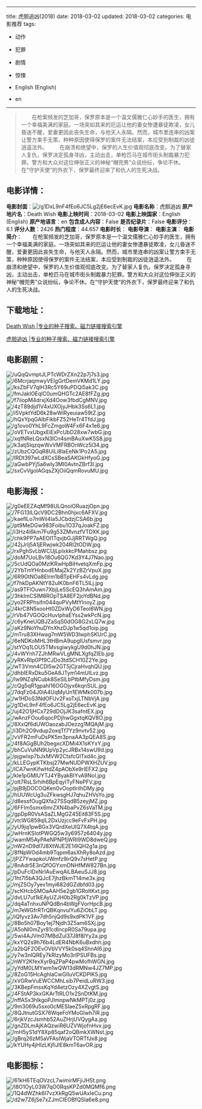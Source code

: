 
---
title: 虎胆追凶(2018)
date: 2018-03-02
updated: 2018-03-02
categories: 电影推荐
tags:
- 动作
- 犯罪
- 剧情
- 惊悚

- English (English)
- en
---


> 　　在枪案频发的芝加哥，保罗原本是一个温文儒雅仁心妙手的医生，拥有一个幸福美满的家庭。一场突如其来的厄运让他的妻女惨遭暴徒欺凌，女儿昏迷不醒，爱妻更因此丧失生命，与他天人永隔。然而，城市里连串的凶案让警方束手无策，种种原因使得保罗的案件无法结案，本应受到制裁的凶徒逍遥法外。 　　在崩溃和绝望中，保罗的人生价值观彻底改变。为了替家人复仇，保罗决定孤身寻凶，主动出击，单枪匹马在城市街头制裁暴力犯罪。警方和大众对这位伸张正义的神秘“帽兜男”众说纷纭，争论不休。在“守护天使”的外衣下，保罗最终迎来了和仇人的生死决战。

## **电影详情**：

**电影封面**：<img src="https://image.tmdb.org/t/p/w200/g1DxL9nF4fEo6JC5Lg2jE6ecEvK.jpg" alt="/g1DxL9nF4fEo6JC5Lg2jE6ecEvK.jpg" title="/g1DxL9nF4fEo6JC5Lg2jE6ecEvK.jpg">
**电影名称**：虎胆追凶
**原产地片名**：Death Wish
**电影上映时间**：2018-03-02
**电影上映国家**：English (English)
**原产地语言**：en
**包含成人内容**：False
**是否纪录片**：False
**电影评分**：6.1
**评分人数**：2426
**热门程度**：44.657
**电影时长**：
**电影导演**：
**电影主演**：
**电影简介**：　　在枪案频发的芝加哥，保罗原本是一个温文儒雅仁心妙手的医生，拥有一个幸福美满的家庭。一场突如其来的厄运让他的妻女惨遭暴徒欺凌，女儿昏迷不醒，爱妻更因此丧失生命，与他天人永隔。然而，城市里连串的凶案让警方束手无策，种种原因使得保罗的案件无法结案，本应受到制裁的凶徒逍遥法外。 　　在崩溃和绝望中，保罗的人生价值观彻底改变。为了替家人复仇，保罗决定孤身寻凶，主动出击，单枪匹马在城市街头制裁暴力犯罪。警方和大众对这位伸张正义的神秘“帽兜男”众说纷纭，争论不休。在“守护天使”的外衣下，保罗最终迎来了和仇人的生死决战。

## **下载地址**：
[Death Wish |专业的种子搜索、磁力链接搜索引擎](https://movie.amd794.com:2083/?search=Death%20Wish&ordering=&mode=match_phrase&page_size=10&page=1)

[虎胆追凶 |专业的种子搜索、磁力链接搜索引擎](https://movie.amd794.com:2083/?search=%E8%99%8E%E8%83%86%E8%BF%BD%E5%87%B6&ordering=&mode=match_phrase&page_size=10&page=1)
 

## **电影剧照**：
<img src="https://image.tmdb.org/t/p/original/uQqQvmptJLPTcWDrZXn22p7j7s3.jpg" alt="/uQqQvmptJLPTcWDrZXn22p7j7s3.jpg" title="/uQqQvmptJLPTcWDrZXn22p7j7s3.jpg"><img src="https://image.tmdb.org/t/p/original/6McrjaqmwyVEIgGrtDemVKMd1LY.jpg" alt="/6McrjaqmwyVEIgGrtDemVKMd1LY.jpg" title="/6McrjaqmwyVEIgGrtDemVKMd1LY.jpg"><img src="https://image.tmdb.org/t/p/original/ksZbFV7qlH3Rc5Y69uPDQi5ak3C.jpg" alt="/ksZbFV7qlH3Rc5Y69uPDQi5ak3C.jpg" title="/ksZbFV7qlH3Rc5Y69uPDQi5ak3C.jpg"><img src="https://image.tmdb.org/t/p/original/fmJaklOEqlC0umQHGTc2AE8fFZg.jpg" alt="/fmJaklOEqlC0umQHGTc2AE8fFZg.jpg" title="/fmJaklOEqlC0umQHGTc2AE8fFZg.jpg"><img src="https://image.tmdb.org/t/p/original/f7iiopM4drxjXd4Oow3fbdCgMNV.jpg" alt="/f7iiopM4drxjXd4Oow3fbdCgMNV.jpg" title="/f7iiopM4drxjXd4Oow3fbdCgMNV.jpg"><img src="https://image.tmdb.org/t/p/original/4zT89djd1V4xUXOjyJHbk3Ss6L1.jpg" alt="/4zT89djd1V4xUXOjyJHbk3Ss6L1.jpg" title="/4zT89djd1V4xUXOjyJHbk3Ss6L1.jpg"><img src="https://image.tmdb.org/t/p/original/i5VpktYdD6k28wWiRyeuiaw59tZ.jpg" alt="/i5VpktYdD6k28wWiRyeuiaw59tZ.jpg" title="/i5VpktYdD6k28wWiRyeuiaw59tZ.jpg"><img src="https://image.tmdb.org/t/p/original/hQxYpqGAIbFikbFZ52HeTr4TfdJ.jpg" alt="/hQxYpqGAIbFikbFZ52HeTr4TfdJ.jpg" title="/hQxYpqGAIbFikbFZ52HeTr4TfdJ.jpg"><img src="https://image.tmdb.org/t/p/original/g1ovo0YhL9FcZmgoW4Fx6F4x1e6.jpg" alt="/g1ovo0YhL9FcZmgoW4Fx6F4x1e6.jpg" title="/g1ovo0YhL9FcZmgoW4Fx6F4x1e6.jpg"><img src="https://image.tmdb.org/t/p/original/oVETvxUbgxEiExPcUbD28xw7wbG.jpg" alt="/oVETvxUbgxEiExPcUbD28xw7wbG.jpg" title="/oVETvxUbgxEiExPcUbD28xw7wbG.jpg"><img src="https://image.tmdb.org/t/p/original/xqfNReLQsxN3lCn4smBAuXwK5S8.jpg" alt="/xqfNReLQsxN3lCn4smBAuXwK5S8.jpg" title="/xqfNReLQsxN3lCn4smBAuXwK5S8.jpg"><img src="https://image.tmdb.org/t/p/original/k3atj5lqzqwWvVMFRBOnWcz5l34.jpg" alt="/k3atj5lqzqwWvVMFRBOnWcz5l34.jpg" title="/k3atj5lqzqwWvVMFRBOnWcz5l34.jpg"><img src="https://image.tmdb.org/t/p/original/zUbzCQGqR8UiLi8laEeNk1Po2A5.jpg" alt="/zUbzCQGqR8UiLi8laEeNk1Po2A5.jpg" title="/zUbzCQGqR8UiLi8laEeNk1Po2A5.jpg"><img src="https://image.tmdb.org/t/p/original/lRDt397wLdXCsSBeaSAKGkHfyoG.jpg" alt="/lRDt397wLdXCsSBeaSAKGkHfyoG.jpg" title="/lRDt397wLdXCsSBeaSAKGkHfyoG.jpg"><img src="https://image.tmdb.org/t/p/original/aGwbPYj5a6wIy3MI0AvtnZBrf3l.jpg" alt="/aGwbPYj5a6wIy3MI0AvtnZBrf3l.jpg" title="/aGwbPYj5a6wIy3MI0AvtnZBrf3l.jpg"><img src="https://image.tmdb.org/t/p/original/sxCvVgoIAGqsZXjOiiQqmRovuMU.jpg" alt="/sxCvVgoIAGqsZXjOiiQqmRovuMU.jpg" title="/sxCvVgoIAGqsZXjOiiQqmRovuMU.jpg">

## **电影海报**：
<img src="https://image.tmdb.org/t/p/original/g0eEEZAqMf98ULQnoiORuazjOpn.jpg" alt="/g0eEEZAqMf98ULQnoiORuazjOpn.jpg" title="/g0eEEZAqMf98ULQnoiORuazjOpn.jpg"><img src="https://image.tmdb.org/t/p/original/7FG13lLQcV9DC2Bhn0hjxc6AFXV.jpg" alt="/7FG13lLQcV9DC2Bhn0hjxc6AFXV.jpg" title="/7FG13lLQcV9DC2Bhn0hjxc6AFXV.jpg"><img src="https://image.tmdb.org/t/p/original/kaeflLo7mWil4Ia5JCbdzjCSA6b.jpg" alt="/kaeflLo7mWil4Ia5JCbdzjCSA6b.jpg" title="/kaeflLo7mWil4Ia5JCbdzjCSA6b.jpg"><img src="https://image.tmdb.org/t/p/original/pt9MeDGw983Foibu1O37qJoakFZ.jpg" alt="/pt9MeDGw983Foibu1O37qJoakFZ.jpg" title="/pt9MeDGw983Foibu1O37qJoakFZ.jpg"><img src="https://image.tmdb.org/t/p/original/i3Hz4i6km7Fu9g53ZMvnzfVTDXK.jpg" alt="/i3Hz4i6km7Fu9g53ZMvnzfVTDXK.jpg" title="/i3Hz4i6km7Fu9g53ZMvnzfVTDXK.jpg"><img src="https://image.tmdb.org/t/p/original/chk9PP7aAEOI1TqvjbGJjRRTWgQ.jpg" alt="/chk9PP7aAEOI1TqvjbGJjRRTWgQ.jpg" title="/chk9PP7aAEOI1TqvjbGJjRRTWgQ.jpg"><img src="https://image.tmdb.org/t/p/original/42jJrlj5A1jERwjwk204RI2tODW.jpg" alt="/42jJrlj5A1jERwjwk204RI2tODW.jpg" title="/42jJrlj5A1jERwjwk204RI2tODW.jpg"><img src="https://image.tmdb.org/t/p/original/rxPghSvLbWCUjLplxkkcPMahbsz.jpg" alt="/rxPghSvLbWCUjLplxkkcPMahbsz.jpg" title="/rxPghSvLbWCUjLplxkkcPMahbsz.jpg"><img src="https://image.tmdb.org/t/p/original/doM7UoLBv18Ou6QG7Kd3Y4J7Nao.jpg" alt="/doM7UoLBv18Ou6QG7Kd3Y4J7Nao.jpg" title="/doM7UoLBv18Ou6QG7Kd3Y4J7Nao.jpg"><img src="https://image.tmdb.org/t/p/original/5cUdQOa0MzlKRwHpBiHvetqXmFp.jpg" alt="/5cUdQOa0MzlKRwHpBiHvetqXmFp.jpg" title="/5cUdQOa0MzlKRwHpBiHvetqXmFp.jpg"><img src="https://image.tmdb.org/t/p/original/2YbTmYHnbodEMajZk2YzBZrVpuX.jpg" alt="/2YbTmYHnbodEMajZk2YzBZrVpuX.jpg" title="/2YbTmYHnbodEMajZk2YzBZrVpuX.jpg"><img src="https://image.tmdb.org/t/p/original/6R9GtNOa8Elrm1bBTpEHFs4vLdg.jpg" alt="/6R9GtNOa8Elrm1bBTpEHFs4vLdg.jpg" title="/6R9GtNOa8Elrm1bBTpEHFs4vLdg.jpg"><img src="https://image.tmdb.org/t/p/original/f7hkDpAKNtY82ulK0bnF6TL5lLj.jpg" alt="/f7hkDpAKNtY82ulK0bnF6TL5lLj.jpg" title="/f7hkDpAKNtY82ulK0bnF6TL5lLj.jpg"><img src="https://image.tmdb.org/t/p/original/as9TFlOuwn7XbjLe5ScEQ3hAmAm.jpg" alt="/as9TFlOuwn7XbjLe5ScEQ3hAmAm.jpg" title="/as9TFlOuwn7XbjLe5ScEQ3hAmAm.jpg"><img src="https://image.tmdb.org/t/p/original/3hkImCSIM8ROpTSA8EF2joYdBNd.jpg" alt="/3hkImCSIM8ROpTSA8EF2joYdBNd.jpg" title="/3hkImCSIM8ROpTSA8EF2joYdBNd.jpg"><img src="https://image.tmdb.org/t/p/original/yo2FRPhsifn044quPVyMtYlnoyZ.jpg" alt="/yo2FRPhsifn044quPVyMtYlnoyZ.jpg" title="/yo2FRPhsifn044quPVyMtYlnoyZ.jpg"><img src="https://image.tmdb.org/t/p/original/4krC8N5xooHt0ZDxWyD6Teol6WN.jpg" alt="/4krC8N5xooHt0ZDxWyD6Teol6WN.jpg" title="/4krC8N5xooHt0ZDxWyD6Teol6WN.jpg"><img src="https://image.tmdb.org/t/p/original/rVb47VGOQcHuvIphaEYss2wkPcN.jpg" alt="/rVb47VGOQcHuvIphaEYss2wkPcN.jpg" title="/rVb47VGOQcHuvIphaEYss2wkPcN.jpg"><img src="https://image.tmdb.org/t/p/original/c6yKneUQBJZaSqS0dOG8G2xLQ7w.jpg" alt="/c6yKneUQBJZaSqS0dOG8G2xLQ7w.jpg" title="/c6yKneUQBJZaSqS0dOG8G2xLQ7w.jpg"><img src="https://image.tmdb.org/t/p/original/aKz9NoYhuDYnXhzDJp1w5qd1oip.jpg" alt="/aKz9NoYhuDYnXhzDJp1w5qd1oip.jpg" title="/aKz9NoYhuDYnXhzDJp1w5qd1oip.jpg"><img src="https://image.tmdb.org/t/p/original/mTru83XHwag7mW5WD3lwphSKUrC.jpg" alt="/mTru83XHwag7mW5WD3lwphSKUrC.jpg" title="/mTru83XHwag7mW5WD3lwphSKUrC.jpg"><img src="https://image.tmdb.org/t/p/original/6eNDKoMHL3tHBmA9upgIUsfsmvr.jpg" alt="/6eNDKoMHL3tHBmA9upgIUsfsmvr.jpg" title="/6eNDKoMHL3tHBmA9upgIUsfsmvr.jpg"><img src="https://image.tmdb.org/t/p/original/stYOq1LOU5TMvsgiwykgU9d0hJN.jpg" alt="/stYOq1LOU5TMvsgiwykgU9d0hJN.jpg" title="/stYOq1LOU5TMvsgiwykgU9d0hJN.jpg"><img src="https://image.tmdb.org/t/p/original/4vWYnh7ZJhMRwVLgMNLXgfqZIEb.jpg" alt="/4vWYnh7ZJhMRwVLgMNLXgfqZIEb.jpg" title="/4vWYnh7ZJhMRwVLgMNLXgfqZIEb.jpg"><img src="https://image.tmdb.org/t/p/original/yRKvRIp0Pf9CJDo3tdSCH10Z2Ye.jpg" alt="/yRKvRIp0Pf9CJDo3tdSCH10Z2Ye.jpg" title="/yRKvRIp0Pf9CJDo3tdSCH10Z2Ye.jpg"><img src="https://image.tmdb.org/t/p/original/wT3Vmn4CDl5w2GT5jCjraHvqhQU.jpg" alt="/wT3Vmn4CDl5w2GT5jCjraHvqhQU.jpg" title="/wT3Vmn4CDl5w2GT5jCjraHvqhQU.jpg"><img src="https://image.tmdb.org/t/p/original/dhbIERxDku5GeA8JTym14mUILvz.jpg" alt="/dhbIERxDku5GeA8JTym14mUILvz.jpg" title="/dhbIERxDku5GeA8JTym14mUILvz.jpg"><img src="https://image.tmdb.org/t/p/original/lw9NZqNCubk8SeSlLbPtbMfyDsm.jpg" alt="/lw9NZqNCubk8SeSlLbPtbMfyDsm.jpg" title="/lw9NZqNCubk8SeSlLbPtbMfyDsm.jpg"><img src="https://image.tmdb.org/t/p/original/cQg5qR1gpahl16OGOjyx6kqnSUL.jpg" alt="/cQg5qR1gpahl16OGOjyx6kqnSUL.jpg" title="/cQg5qR1gpahl16OGOjyx6kqnSUL.jpg"><img src="https://image.tmdb.org/t/p/original/7dqFz04J0lA4UqMyUn1EWMk007b.jpg" alt="/7dqFz04J0lA4UqMyUn1EWMk007b.jpg" title="/7dqFz04J0lA4UqMyUn1EWMk007b.jpg"><img src="https://image.tmdb.org/t/p/original/w1HDoS3NdOFUv2FxoTxjLTNbVjA.jpg" alt="/w1HDoS3NdOFUv2FxoTxjLTNbVjA.jpg" title="/w1HDoS3NdOFUv2FxoTxjLTNbVjA.jpg"><img src="https://image.tmdb.org/t/p/original/g1DxL9nF4fEo6JC5Lg2jE6ecEvK.jpg" alt="/g1DxL9nF4fEo6JC5Lg2jE6ecEvK.jpg" title="/g1DxL9nF4fEo6JC5Lg2jE6ecEvK.jpg"><img src="https://image.tmdb.org/t/p/original/uj42O1jHCx729dDOjJK3safntEX.jpg" alt="/uj42O1jHCx729dDOjJK3safntEX.jpg" title="/uj42O1jHCx729dDOjJK3safntEX.jpg"><img src="https://image.tmdb.org/t/p/original/wAnzFOou6qocPDjhwGgxtqKQV8O.jpg" alt="/wAnzFOou6qocPDjhwGgxtqKQV8O.jpg" title="/wAnzFOou6qocPDjhwGgxtqKQV8O.jpg"><img src="https://image.tmdb.org/t/p/original/8XxQf6dUWOaozabJOezzg1MQAjM.jpg" alt="/8XxQf6dUWOaozabJOezzg1MQAjM.jpg" title="/8XxQf6dUWOaozabJOezzg1MQAjM.jpg"><img src="https://image.tmdb.org/t/p/original/i3Dh2O9vdup2oxqTf7Yz9nvtv52.jpg" alt="/i3Dh2O9vdup2oxqTf7Yz9nvtv52.jpg" title="/i3Dh2O9vdup2oxqTf7Yz9nvtv52.jpg"><img src="https://image.tmdb.org/t/p/original/vVFR2mFuDsPK5m3pnaAA3pQEA8S.jpg" alt="/vVFR2mFuDsPK5m3pnaAA3pQEA8S.jpg" title="/vVFR2mFuDsPK5m3pnaAA3pQEA8S.jpg"><img src="https://image.tmdb.org/t/p/original/4f8AGgBUh2begxcXDMi4X1sKYxY.jpg" alt="/4f8AGgBUh2begxcXDMi4X1sKYxY.jpg" title="/4f8AGgBUh2begxcXDMi4X1sKYxY.jpg"><img src="https://image.tmdb.org/t/p/original/bhCuVuNN9UpVp2ycJRBx14swU9d.jpg" alt="/bhCuVuNN9UpVp2ycJRBx14swU9d.jpg" title="/bhCuVuNN9UpVp2ycJRBx14swU9d.jpg"><img src="https://image.tmdb.org/t/p/original/pjgwIxp7bJxMVW2CtsfcGlTxd4c.jpg" alt="/pjgwIxp7bJxMVW2CtsfcGlTxd4c.jpg" title="/pjgwIxp7bJxMVW2CtsfcGlTxd4c.jpg"><img src="https://image.tmdb.org/t/p/original/kLLEGypKTKbsj27MwNUDPWXHZUV.jpg" alt="/kLLEGypKTKbsj27MwNUDPWXHZUV.jpg" title="/kLLEGypKTKbsj27MwNUDPWXHZUV.jpg"><img src="https://image.tmdb.org/t/p/original/lCA7wnKifwHdZ4pAObXe9rIEFX2.jpg" alt="/lCA7wnKifwHdZ4pAObXe9rIEFX2.jpg" title="/lCA7wnKifwHdZ4pAObXe9rIEFX2.jpg"><img src="https://image.tmdb.org/t/p/original/kIe1pGMIUYTJ4YByakBIYvA9NoI.jpg" alt="/kIe1pGMIUYTJ4YByakBIYvA9NoI.jpg" title="/kIe1pGMIUYTJ4YByakBIYvA9NoI.jpg"><img src="https://image.tmdb.org/t/p/original/oIt7RsLSrhih6BpEqyITyFNePFV.jpg" alt="/oIt7RsLSrhih6BpEqyITyFNePFV.jpg" title="/oIt7RsLSrhih6BpEqyITyFNePFV.jpg"><img src="https://image.tmdb.org/t/p/original/pjB9jDOCOQKen0vOoptlrilhDMy.jpg" alt="/pjB9jDOCOQKen0vOoptlrilhDMy.jpg" title="/pjB9jDOCOQKen0vOoptlrilhDMy.jpg"><img src="https://image.tmdb.org/t/p/original/hUUWcUg3uZFkwsgHJ7qhuZHVsYo.jpg" alt="/hUUWcUg3uZFkwsgHJ7qhuZHVsYo.jpg" title="/hUUWcUg3uZFkwsgHJ7qhuZHVsYo.jpg"><img src="https://image.tmdb.org/t/p/original/d8essfOugQXfa27SSqdB5zeyjMZ.jpg" alt="/d8essfOugQXfa27SSqdB5zeyjMZ.jpg" title="/d8essfOugQXfa27SSqdB5zeyjMZ.jpg"><img src="https://image.tmdb.org/t/p/original/6FFIm5smx6mrZXN4baPvZ6sVaTM.jpg" alt="/6FFIm5smx6mrZXN4baPvZ6sVaTM.jpg" title="/6FFIm5smx6mrZXN4baPvZ6sVaTM.jpg"><img src="https://image.tmdb.org/t/p/original/gpDpR0VsASaZLMgGZ45Eit83F5S.jpg" alt="/gpDpR0VsASaZLMgGZ45Eit83F5S.jpg" title="/gpDpR0VsASaZLMgGZ45Eit83F5S.jpg"><img src="https://image.tmdb.org/t/p/original/vtcWG859qlL2DxUzjcc9eFvFxPH.jpg" alt="/vtcWG859qlL2DxUzjcc9eFvFxPH.jpg" title="/vtcWG859qlL2DxUzjcc9eFvFxPH.jpg"><img src="https://image.tmdb.org/t/p/original/yU9jq1pwBGx3VQrdXeUIQ7X4tqA.jpg" alt="/yU9jq1pwBGx3VQrdXeUIQ7X4tqA.jpg" title="/yU9jq1pwBGx3VQrdXeUIQ7X4tqA.jpg"><img src="https://image.tmdb.org/t/p/original/wHrnKSIotPWGQ5w3y6957z6404y.jpg" alt="/wHrnKSIotPWGQ5w3y6957z6404y.jpg" title="/wHrnKSIotPWGQ5w3y6957z6404y.jpg"><img src="https://image.tmdb.org/t/p/original/wamM5AyPAeNPNPfjWRI9WD8dweQ.jpg" alt="/wamM5AyPAeNPNPfjWRI9WD8dweQ.jpg" title="/wamM5AyPAeNPNPfjWRI9WD8dweQ.jpg"><img src="https://image.tmdb.org/t/p/original/nW2nD9dl7J8XtWJE2E1i9QH2g1a.jpg" alt="/nW2nD9dl7J8XtWJE2E1i9QH2g1a.jpg" title="/nW2nD9dl7J8XtWJE2E1i9QH2g1a.jpg"><img src="https://image.tmdb.org/t/p/original/8fNpWOd4mb9Tqpm6asXhRy8oAzd.jpg" alt="/8fNpWOd4mb9Tqpm6asXhRy8oAzd.jpg" title="/8fNpWOd4mb9Tqpm6asXhRy8oAzd.jpg"><img src="https://image.tmdb.org/t/p/original/jPZ7YwapkoUWmfz9irQ9v7sHetP.jpg" alt="/jPZ7YwapkoUWmfz9irQ9v7sHetP.jpg" title="/jPZ7YwapkoUWmfz9irQ9v7sHetP.jpg"><img src="https://image.tmdb.org/t/p/original/8nAdr5E3nQfOGYxmDNHfMW827Bn.jpg" alt="/8nAdr5E3nQfOGYxmDNHfMW827Bn.jpg" title="/8nAdr5E3nQfOGYxmDNHfMW827Bn.jpg"><img src="https://image.tmdb.org/t/p/original/pDuFcIDxNrIAuEwqAiLBAeuSJJ8.jpg" alt="/pDuFcIDxNrIAuEwqAiLBAeuSJJ8.jpg" title="/pDuFcIDxNrIAuEwqAiLBAeuSJJ8.jpg"><img src="https://image.tmdb.org/t/p/original/1ht7l5bA3QJcE7jhzBkmT14me3x.jpg" alt="/1ht7l5bA3QJcE7jhzBkmT14me3x.jpg" title="/1ht7l5bA3QJcE7jhzBkmT14me3x.jpg"><img src="https://image.tmdb.org/t/p/original/mjZSOy7yev1myi682dGZdbfd03.jpg" alt="/mjZSOy7yev1myi682dGZdbfd03.jpg" title="/mjZSOy7yev1myi682dGZdbfd03.jpg"><img src="https://image.tmdb.org/t/p/original/scKHcbSMOaAAH5e2gb1GRoltKxt.jpg" alt="/scKHcbSMOaAAH5e2gb1GRoltKxt.jpg" title="/scKHcbSMOaAAH5e2gb1GRoltKxt.jpg"><img src="https://image.tmdb.org/t/p/original/dvLU7ut1kEAyUZJH0b2Rg0kTzVP.jpg" alt="/dvLU7ut1kEAyUZJH0b2Rg0kTzVP.jpg" title="/dvLU7ut1kEAyUZJH0b2Rg0kTzVP.jpg"><img src="https://image.tmdb.org/t/p/original/dq4aTnhxuNPQdBn4bWgFVorHpcB.jpg" alt="/dq4aTnhxuNPQdBn4bWgFVorHpcB.jpg" title="/dq4aTnhxuNPQdBn4bWgFVorHpcB.jpg"><img src="https://image.tmdb.org/t/p/original/m7eWGfrRTrQBKqnvulYu6ZiObLT.jpg" alt="/m7eWGfrRTrQBKqnvulYu6ZiObLT.jpg" title="/m7eWGfrRTrQBKqnvulYu6ZiObLT.jpg"><img src="https://image.tmdb.org/t/p/original/iQfyvz3Av7dh5njQd9s9xdPK1VF.jpg" alt="/iQfyvz3Av7dh5njQd9s9xdPK1VF.jpg" title="/iQfyvz3Av7dh5njQd9s9xdPK1VF.jpg"><img src="https://image.tmdb.org/t/p/original/8Bo5h07Boy1ej7Njdh3Z5am6SXj.jpg" alt="/8Bo5h07Boy1ej7Njdh3Z5am6SXj.jpg" title="/8Bo5h07Boy1ej7Njdh3Z5am6SXj.jpg"><img src="https://image.tmdb.org/t/p/original/A5oNI0mZyr81cdIncpR0Sa79upa.jpg" alt="/A5oNI0mZyr81cdIncpR0Sa79upa.jpg" title="/A5oNI0mZyr81cdIncpR0Sa79upa.jpg"><img src="https://image.tmdb.org/t/p/original/5wi4AJVm07MBdZul37J8f8lYy2a.jpg" alt="/5wi4AJVm07MBdZul37J8f8lYy2a.jpg" title="/5wi4AJVm07MBdZul37J8f8lYy2a.jpg"><img src="https://image.tmdb.org/t/p/original/kxYQ2s9h76b4LdER4NbK6uBxdhh.jpg" alt="/kxYQ2s9h76b4LdER4NbK6uBxdhh.jpg" title="/kxYQ2s9h76b4LdER4NbK6uBxdhh.jpg"><img src="https://image.tmdb.org/t/p/original/a2bQF2OEvOVbVVY5k0sq4ShnAI6.jpg" alt="/a2bQF2OEvOVbVVY5k0sq4ShnAI6.jpg" title="/a2bQF2OEvOVbVVY5k0sq4ShnAI6.jpg"><img src="https://image.tmdb.org/t/p/original/y7w3nlQREy7kRlzyMo3rIPSUFBs.jpg" alt="/y7w3nlQREy7kRlzyMo3rIPSUFBs.jpg" title="/y7w3nlQREy7kRlzyMo3rIPSUFBs.jpg"><img src="https://image.tmdb.org/t/p/original/nWY2KfexXyrBqZPaP4pwMofhWGN.jpg" alt="/nWY2KfexXyrBqZPaP4pwMofhWGN.jpg" title="/nWY2KfexXyrBqZPaP4pwMofhWGN.jpg"><img src="https://image.tmdb.org/t/p/original/yYdM0LMYwm1wQW13dRMNw4JZ7MP.jpg" alt="/yYdM0LMYwm1wQW13dRMNw4JZ7MP.jpg" title="/yYdM0LMYwm1wQW13dRMNw4JZ7MP.jpg"><img src="https://image.tmdb.org/t/p/original/8ZoG15HcAghlaCwGIIuVCKDPlK5.jpg" alt="/8ZoG15HcAghlaCwGIIuVCKDPlK5.jpg" title="/8ZoG15HcAghlaCwGIIuVCKDPlK5.jpg"><img src="https://image.tmdb.org/t/p/original/xVGRwVuEWCCMhLsib7PeidLuRW3.jpg" alt="/xVGRwVuEWCCMhLsib7PeidLuRW3.jpg" title="/xVGRwVuEWCCMhLsib7PeidLuRW3.jpg"><img src="https://image.tmdb.org/t/p/original/3KBepFmssKqYd4etzOzy4XZvgtS.jpg" alt="/3KBepFmssKqYd4etzOzy4XZvgtS.jpg" title="/3KBepFmssKqYd4etzOzy4XZvgtS.jpg"><img src="https://image.tmdb.org/t/p/original/4FStAP3kxGKArTtRLO1x2SnDtKM.jpg" alt="/4FStAP3kxGKArTtRLO1x2SnDtKM.jpg" title="/4FStAP3kxGKArTtRLO1x2SnDtKM.jpg"><img src="https://image.tmdb.org/t/p/original/nffASx3hlkgoPJImnpwNkMPTj0z.jpg" alt="/nffASx3hlkgoPJImnpwNkMPTj0z.jpg" title="/nffASx3hlkgoPJImnpwNkMPTj0z.jpg"><img src="https://image.tmdb.org/t/p/original/9m3069u5sxo0cMESIaeZ5xRpgRF.jpg" alt="/9m3069u5sxo0cMESIaeZ5xRpgRF.jpg" title="/9m3069u5sxo0cMESIaeZ5xRpgRF.jpg"><img src="https://image.tmdb.org/t/p/original/8QJtnutGSX76WqeFoYMoGlwh7iR.jpg" alt="/8QJtnutGSX76WqeFoYMoGlwh7iR.jpg" title="/8QJtnutGSX76WqeFoYMoGlwh7iR.jpg"><img src="https://image.tmdb.org/t/p/original/6rjkVzcJsmhb52AuZHrjUVQygAa.jpg" alt="/6rjkVzcJsmhb52AuZHrjUVQygAa.jpg" title="/6rjkVzcJsmhb52AuZHrjUVQygAa.jpg"><img src="https://image.tmdb.org/t/p/original/gnZDLmAjKAQzwiR6UZVWjofnHvx.jpg" alt="/gnZDLmAjKAQzwiR6UZVWjofnHvx.jpg" title="/gnZDLmAjKAQzwiR6UZVWjofnHvx.jpg"><img src="https://image.tmdb.org/t/p/original/mH5yS1dY8Xp85qaf2oQBmkXWNst.jpg" alt="/mH5yS1dY8Xp85qaf2oQBmkXWNst.jpg" title="/mH5yS1dY8Xp85qaf2oQBmkXWNst.jpg"><img src="https://image.tmdb.org/t/p/original/gBrq26zM5aVFAsIWjaVTORTfJx8.jpg" alt="/gBrq26zM5aVFAsIWjaVTORTfJx8.jpg" title="/gBrq26zM5aVFAsIWjaVTORTfJx8.jpg"><img src="https://image.tmdb.org/t/p/original/kYUHy4jHIzLKjfiJlE8kmT6avOR.jpg" alt="/kYUHy4jHIzLKjfiJlE8kmT6avOR.jpg" title="/kYUHy4jHIzLKjfiJlE8kmT6avOR.jpg">

## **电影图标**：
<img src="https://image.tmdb.org/t/p/original/61kH6TEqOVzcL7wimirMFjiJHSt.png" alt="/61kH6TEqOVzcL7wimirMFjiJHSt.png" title="/61kH6TEqOVzcL7wimirMFjiJHSt.png"><img src="https://image.tmdb.org/t/p/original/l8O1OyL03W7qO0RqsKPZd0MQMf6.png" alt="/l8O1OyL03W7qO0RqsKPZd0MQMf6.png" title="/l8O1OyL03W7qO0RqsKPZd0MQMf6.png"><img src="https://image.tmdb.org/t/p/original/1Q4dWZhk6I7vzXkRgQ5wUAxIeCu.png" alt="/1Q4dWZhk6I7vzXkRgQ5wUAxIeCu.png" title="/1Q4dWZhk6I7vzXkRgQ5wUAxIeCu.png"><img src="https://image.tmdb.org/t/p/original/d2w7Z6jSe7xZJmCIEOBfQSla6e8.png" alt="/d2w7Z6jSe7xZJmCIEOBfQSla6e8.png" title="/d2w7Z6jSe7xZJmCIEOBfQSla6e8.png">
